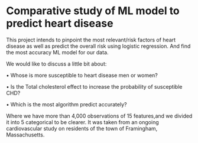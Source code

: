# Comparative study of ML model to predict heart disease
This project intends to pinpoint the most relevant/risk factors of heart disease as well as predict the overall risk using logistic regression. And find the most accuracy ML model for our data.

We would like to discuss a little bit about:

•      Whose is more susceptible to heart disease men or women?

•      Is the Total cholesterol effect to increase the probability of susceptible CHD?

•      Which is the most algorithm predict accurately?

Where we have more than 4,000 observations of 15 features,and we divided it into 5 categorical to be clearer. It was taken from an ongoing cardiovascular study on residents of the town of Framingham, Massachusetts.
